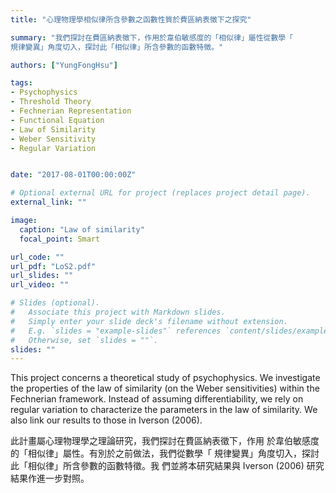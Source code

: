 ```yaml
---
title: "心理物理學相似律所含參數之函數性質於費區納表徵下之探究"

summary: "我們探討在費區納表徵下，作用於韋伯敏感度的「相似律」屬性從數學「
規律變異」角度切入，探討此「相似律」所含參數的函數特徵。"

authors: ["YungFongHsu"]

tags:
- Psychophysics
- Threshold Theory
- Fechnerian Representation
- Functional Equation
- Law of Similarity
- Weber Sensitivity
- Regular Variation


date: "2017-08-01T00:00:00Z"

# Optional external URL for project (replaces project detail page).
external_link: ""

image:
  caption: "Law of similarity"
  focal_point: Smart

url_code: ""
url_pdf: "LoS2.pdf"
url_slides: ""
url_video: ""

# Slides (optional).
#   Associate this project with Markdown slides.
#   Simply enter your slide deck's filename without extension.
#   E.g. `slides = "example-slides"` references `content/slides/example-slides.md`.
#   Otherwise, set `slides = ""`.
slides: ""
---
```


This project concerns a theoretical study of psychophysics.
We investigate the properties of the law of similarity (on
the Weber sensitivities) within the Fechnerian framework.
Instead of assuming differentiability, we rely on regular
variation to characterize the parameters in the law of
similarity. We also link our results to those in Iverson
(2006). 

此計畫屬心理物理學之理論研究，我們探討在費區納表徵下，作用
於韋伯敏感度的「相似律」屬性。有別於之前做法，我們從數學「
規律變異」角度切入，探討此「相似律」所含參數的函數特徵。我
們並將本研究結果與 Iverson (2006) 研究結果作進一步對照。

